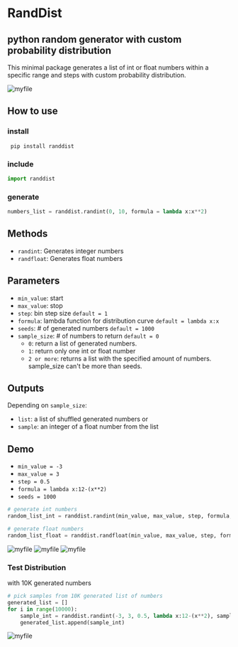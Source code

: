 # RandDist

## python random generator with custom probability distribution

This minimal package generates a list of int or float numbers within a specific range and steps with custom probability distribution.

![myfile](https://raw.githubusercontent.com/BehrouzSohrabi/Random-with-custom-distribution/main/demo/distribution_plot_float.png)

## How to use

### install

`` pip install randdist``

### include

```python
import randdist
```

### generate

```python
numbers_list = randdist.randint(0, 10, formula = lambda x:x**2)
```

## Methods

* `randint`: Generates integer numbers
* `randfloat`: Generates float numbers

## Parameters

* `min_value`: start
* `max_value`: stop
* `step`: bin step size `default = 1`
* `formula`: lambda function for distribution curve `default = lambda x:x`
* `seeds`: # of generated numbers `default = 1000`
* `sample_size`: # of numbers to return `default = 0`
  - `0`: return a list of generated numbers.
  - `1`: return only one int or float number
  - `2 or more`: returns a list with the specified amount of numbers. sample_size can't be more than seeds.

## Outputs

Depending on `sample_size`:

* `list`: a list of shuffled generated numbers
  or
* `sample`: an integer of a float number from the list

## Demo

* `min_value = -3`
* `max_value = 3`
* `step = 0.5`
* `formula = lambda x:12-(x**2)`
* `seeds = 1000`

```python
# generate int numbers
random_list_int = randdist.randint(min_value, max_value, step, formula, seeds)

# generate float numbers
random_list_float = randdist.randfloat(min_value, max_value, step, formula, seeds)
```

![myfile](https://raw.githubusercontent.com/BehrouzSohrabi/Random-with-custom-distribution/main/demo/formula_plot.png)
![myfile](https://raw.githubusercontent.com/BehrouzSohrabi/Random-with-custom-distribution/main/demo/distribution_plot_int.png)
![myfile](https://raw.githubusercontent.com/BehrouzSohrabi/Random-with-custom-distribution/main/demo/distribution_plot_float.png)

### Test Distribution

with 10K generated numbers

```python
# pick samples from 10K generated list of numbers
generated_list = []
for i in range(10000):
    sample_int = randdist.randint(-3, 3, 0.5, lambda x:12-(x**2), sample_size = 1)
    generated_list.append(sample_int)
```

![myfile](https://raw.githubusercontent.com/BehrouzSohrabi/Random-with-custom-distribution/main/demo/distribution_plot_test.png)

